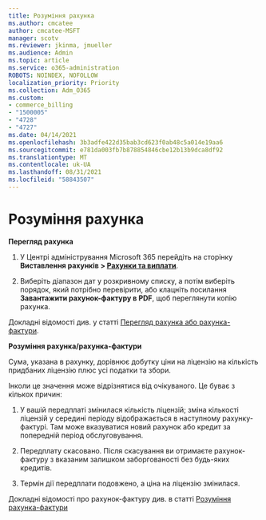 ```yaml
---
title: Розуміння рахунка
ms.author: cmcatee
author: cmcatee-MSFT
manager: scotv
ms.reviewer: jkinma, jmueller
ms.audience: Admin
ms.topic: article
ms.service: o365-administration
ROBOTS: NOINDEX, NOFOLLOW
localization_priority: Priority
ms.collection: Adm_O365
ms.custom:
- commerce_billing
- "1500005"
- "4728"
- "4727"
ms.date: 04/14/2021
ms.openlocfilehash: 3b3adfe422d35bab3cd623f0ab48c5a014e19aa6
ms.sourcegitcommit: e781da003fb7b878854846cbe12b13b9dca8df92
ms.translationtype: MT
ms.contentlocale: uk-UA
ms.lasthandoff: 08/31/2021
ms.locfileid: "58843507"
---
```

# <a name="understand-your-bill"></a>Розуміння рахунка

**Перегляд рахунка**

1. У Центрі адміністрування Microsoft 365 перейдіть на сторінку **Виставлення рахунків > [Рахунки та виплати](https://go.microsoft.com/fwlink/p/?linkid=848039)**.

2. Виберіть діапазон дат у розкривному списку, а потім виберіть порядок, який потрібно перевірити, або клацніть посилання **Завантажити рахунок-фактуру в PDF**, щоб переглянути копію рахунка.

Докладні відомості див. у статті [Перегляд рахунка або рахунка-фактури](https://docs.microsoft.com/microsoft-365/commerce/billing-and-payments/view-your-bill-or-invoice).

**Розуміння рахунка/рахунка-фактури**

Сума, указана в рахунку, дорівнює добутку ціни на ліцензію на кількість придбаних ліцензію плюс усі податки та збори.

Інколи це значення може відрізнятися від очікуваного. Це буває з кількох причин:

1. У вашій передплаті змінилася кількість ліцензій; зміна кількості ліцензій у середині періоду відображається в наступному рахунку-фактурі.  Там може вказуватися новий рахунок або кредит за попередній період обслуговування.

2. Передплату скасовано.  Після скасування ви отримаєте рахунок-фактуру з вказаним залишком заборгованості без будь-яких кредитів.

3. Термін дії передплати подовжено, а ціна на ліцензію змінилася.  

Докладні відомості про рахунок-фактуру див. в статті [Розуміння рахунка-фактури](https://support.office.com/article/Understand-your-invoice-for-Office-365-for-business-0724b428-fb59-4962-8c37-6674166d7507)
